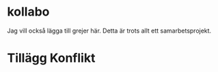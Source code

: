 # kollabo

Jag vill också lägga till grejer här. Detta är trots allt ett samarbetsprojekt.

# Tillägg Konflikt

